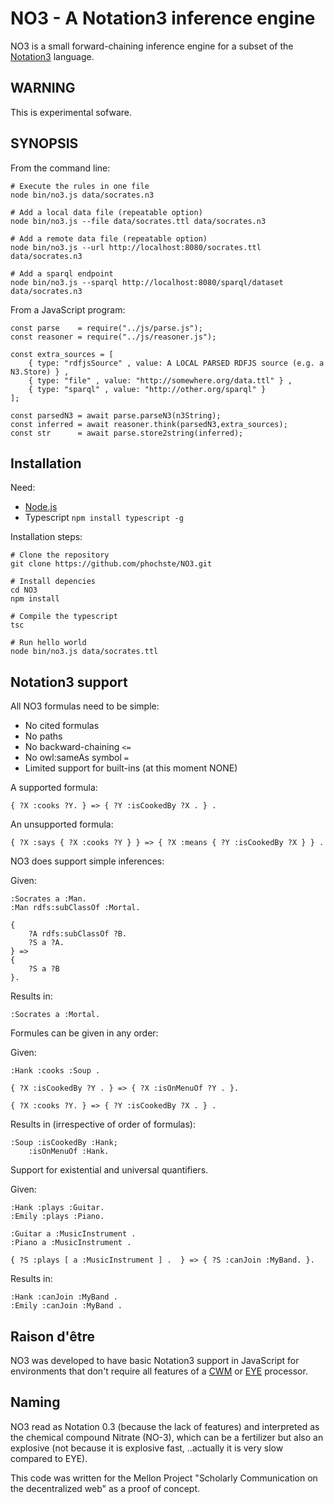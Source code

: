 # NO3 - A Notation3 inference engine

NO3 is a small forward-chaining inference engine for a subset of the [Notation3](https://w3c.github.io/N3/spec/) language.

## WARNING

This is experimental sofware.

## SYNOPSIS

From the command line:

```
# Execute the rules in one file
node bin/no3.js data/socrates.n3

# Add a local data file (repeatable option)
node bin/no3.js --file data/socrates.ttl data/socrates.n3

# Add a remote data file (repeatable option)
node bin/no3.js --url http://localhost:8080/socrates.ttl data/socrates.n3

# Add a sparql endpoint
node bin/no3.js --sparql http://localhost:8080/sparql/dataset data/socrates.n3
```

From a JavaScript program:

```
const parse    = require("../js/parse.js");
const reasoner = require("../js/reasoner.js");

const extra_sources = [
    { type: "rdfjsSource" , value: A LOCAL PARSED RDFJS source (e.g. a N3.Store) } ,
    { type: "file" , value: "http://somewhere.org/data.ttl" } ,
    { type: "sparql" , value: "http://other.org/sparql" }
];

const parsedN3 = await parse.parseN3(n3String);
const inferred = await reasoner.think(parsedN3,extra_sources);
const str      = await parse.store2string(inferred);
```

## Installation

Need:

- [Node.js](https://nodejs.org/en/)
- Typescript `npm install typescript -g`

Installation steps:

```
# Clone the repository
git clone https://github.com/phochste/NO3.git

# Install depencies
cd NO3
npm install

# Compile the typescript
tsc

# Run hello world
node bin/no3.js data/socrates.ttl
```

## Notation3 support

All NO3 formulas need to be simple:

- No cited formulas
- No paths
- No backward-chaining `<=`
- No owl:sameAs symbol `=`
- Limited support for built-ins (at this moment NONE)

A supported formula:

```
{ ?X :cooks ?Y. } => { ?Y :isCookedBy ?X . } .
```

An unsupported formula:

```
{ ?X :says { ?X :cooks ?Y } } => { ?X :means { ?Y :isCookedBy ?X } } .
```

NO3 does support simple inferences:

Given:

```
:Socrates a :Man.
:Man rdfs:subClassOf :Mortal.

{
    ?A rdfs:subClassOf ?B. 
    ?S a ?A.
} => 
{
    ?S a ?B
}.
```

Results in:

```
:Socrates a :Mortal.
```

Formules can be given in any order:

Given:

```
:Hank :cooks :Soup .

{ ?X :isCookedBy ?Y . } => { ?X :isOnMenuOf ?Y . }.

{ ?X :cooks ?Y. } => { ?Y :isCookedBy ?X . } .
```

Results in (irrespective of order of formulas):

```
:Soup :isCookedBy :Hank;
    :isOnMenuOf :Hank.
```

Support for existential and universal quantifiers.

Given:

```
:Hank :plays :Guitar.
:Emily :plays :Piano.

:Guitar a :MusicInstrument .
:Piano a :MusicInstrument .

{ ?S :plays [ a :MusicInstrument ] .  } => { ?S :canJoin :MyBand. }.
```

Results in:

```
:Hank :canJoin :MyBand .
:Emily :canJoin :MyBand .
```

## Raison d'être

NO3 was developed to have basic Notation3 support in JavaScript for environments
that don't require all features of a [CWM](https://github.com/sbp/cwm) or [EYE](https://josd.github.io/eye/) processor.

## Naming

NO3 read as Notation 0.3 (because the lack of features) and interpreted as the chemical compound 
Nitrate (NO-3), which can be a fertilizer but also an explosive (not because it is explosive fast,
..actually it is very slow compared to EYE).

This code was written for the Mellon Project "Scholarly Communication on the decentralized web" as
a proof of concept.